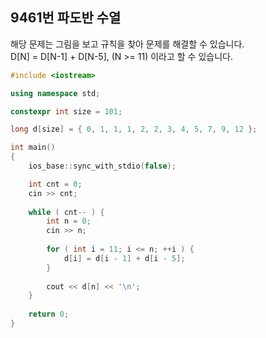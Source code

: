 9461번 파도반 수열
---------------

해당 문제는 그림을 보고 규칙을 찾아 문제를 해결할 수 있습니다.  
D[N] = D[N-1] + D[N-5], (N >= 11) 이라고 할 수 있습니다.

~~~ cpp
#include <iostream>

using namespace std;

constexpr int size = 101;

long d[size] = { 0, 1, 1, 1, 2, 2, 3, 4, 5, 7, 9, 12 };

int main()
{
    ios_base::sync_with_stdio(false);

    int cnt = 0;
    cin >> cnt;
    
    while ( cnt-- ) {
        int n = 0;
        cin >> n;
        
        for ( int i = 11; i <= n; ++i ) {
            d[i] = d[i - 1] + d[i - 5];
        }
        
        cout << d[n] << '\n';
    }
    
    return 0;
}
~~~